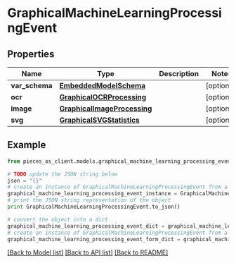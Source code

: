 # GraphicalMachineLearningProcessingEvent


## Properties

Name | Type | Description | Notes
------------ | ------------- | ------------- | -------------
**var_schema** | [**EmbeddedModelSchema**](EmbeddedModelSchema) |  | [optional] 
**ocr** | [**GraphicalOCRProcessing**](GraphicalOCRProcessing) |  | [optional] 
**image** | [**GraphicalImageProcessing**](GraphicalImageProcessing) |  | [optional] 
**svg** | [**GraphicalSVGStatistics**](GraphicalSVGStatistics) |  | [optional] 

## Example

```python
from pieces_os_client.models.graphical_machine_learning_processing_event import GraphicalMachineLearningProcessingEvent

# TODO update the JSON string below
json = "{}"
# create an instance of GraphicalMachineLearningProcessingEvent from a JSON string
graphical_machine_learning_processing_event_instance = GraphicalMachineLearningProcessingEvent.from_json(json)
# print the JSON string representation of the object
print GraphicalMachineLearningProcessingEvent.to_json()

# convert the object into a dict
graphical_machine_learning_processing_event_dict = graphical_machine_learning_processing_event_instance.to_dict()
# create an instance of GraphicalMachineLearningProcessingEvent from a dict
graphical_machine_learning_processing_event_form_dict = graphical_machine_learning_processing_event.from_dict(graphical_machine_learning_processing_event_dict)
```
[[Back to Model list]](../README#documentation-for-models) [[Back to API list]](../README#documentation-for-api-endpoints) [[Back to README]](../README)


